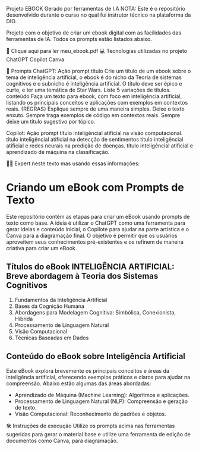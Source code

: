 Projeto EBOOK Gerado por ferramentas de I.A
 NOTA: Este é o repositório desenvolvido durante o curso no qual fui instrutor técnico na plataforma da DIO.

Projeto com o objetivo de criar um ebook digital com as facilidades das ferramentas de IA. Todos os prompts estão listados abaixo.

📕 Clique aqui para ler meu_ebook.pdf
💻 Tecnologias utilizadas no projeto
ChatGPT
Copilot
Canva

🧠 Prompts
ChatGPT:
Ação	prompt
título	Crie um título de um ebook sobre o tema de inteligência artificial, o ebook é do nicho da Teoria de sistemas cognitivos e o subnicho é inteligência artificial. O título deve ser épico e curto, e ter uma temática de Star Wars. Liste 5 variações de títulos.
conteúdo	Faça um texto para ebook, com foco em inteligência artificial, listando os principais conceitos e aplicações com exemplos em contextos reais. {REGRAS} Explique sempre de uma maneira simples. Deixe o texto enxuto. Sempre traga exemplos de código em contextos reais. Sempre deixe um título sugestivo por tópico.

Copilot:
Ação	prompt
título	inteligêncial atificial na visão computacional.
título	inteligêncial atificial na detecção de sentimentos
título	inteligêncial atificial e redes neurais na predição de doenças.
título	inteligêncial atificial e aprendizado de máquina na classificação.

 
👨‍💻 Expert neste texto mas usando essas informações:
# Criando um eBook com Prompts de Texto

Este repositório contém as etapas para criar um eBook usando prompts de texto como base. A ideia é utilizar o ChatGPT como uma ferramenta para gerar ideias e conteúdo inicial, o Copilote para ajudar na parte artística e o Canva para a diagramação final. O objetivo é permitir que os usuários aproveitem seus conhecimentos pré-existentes e os refinem de maneira criativa para criar um eBook.

## Títulos do eBook INTELIGÊNCIA ARTIFICIAL: Breve abordagem à Teoria dos Sistemas Cognitivos

1. Fundamentos da Inteligência Artificial
2. Bases da Cognição Humana
3. Abordagens para Modelagem Cognitiva: Simbólica, Conexionista, Híbrida
4. Processamento de Linguagem Natural
5. Visão Computacional
6. Técnicas Baseadas em Dados

## Conteúdo do eBook sobre Inteligência Artificial

Este eBook explora brevemente os principais conceitos e áreas da inteligência artificial, oferecendo exemplos práticos e claros para ajudar na compreensão. Abaixo estão algumas das áreas abordadas:

- Aprendizado de Máquina (Machine Learning): Algoritmos e aplicações.
- Processamento de Linguagem Natural (NLP): Compreensão e geração de texto.
- Visão Computacional: Reconhecimento de padrões e objetos.

🛠️ Instruções de execução
Utilize os prompts acima nas ferramentas sugeridas para gerar o material base e utilize uma ferramenta de edição de documentos como Canva, para diagramação.
